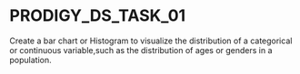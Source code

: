 # PRODIGY_DS_TASK_01
Create a bar chart or Histogram to visualize the distribution of a categorical or continuous variable,such as the distribution of ages or genders in a population.

